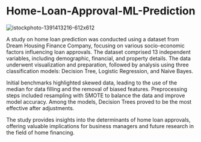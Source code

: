 # Home-Loan-Approval-ML-Prediction


![istockphoto-1391413216-612x612](https://github.com/user-attachments/assets/761875f4-dc60-4503-9a14-b655545d0708)

A study on home loan prediction was conducted using a dataset from Dream Housing Finance Company, focusing on various socio-economic factors influencing loan approvals. The dataset comprised 13 independent variables, including demographic, financial, and property details. The data underwent visualization and preparation, followed by analysis using three classification models: Decision Tree, Logistic Regression, and Naive Bayes.

Initial benchmarks highlighted skewed data, leading to the use of the median for data filling and the removal of biased features. Preprocessing steps included resampling with SMOTE to balance the data and improve model accuracy. Among the models, Decision Trees proved to be the most effective after adjustments.

The study provides insights into the determinants of home loan approvals, offering valuable implications for business managers and future research in the field of home financing.
